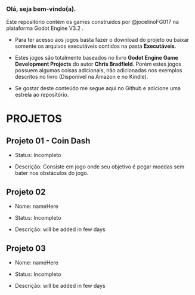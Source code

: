### Olá, seja bem-vindo(a).
Este repositório contém os games construídos por @jocelinoFG017 na plataforma Godot Engine V3.2 .

 - Para ter acesso aos jogos basta fazer o download do projeto ou baixar somente os arquivos executáveis contidos na pasta <b>Executáveis</b>.

 - Estes jogos são totalmente baseados no livro <b>Godot Engine Game Development Projects</b> do autor <b>Chris Bradfield</b>. Porém estes jogos possuem algumas coisas adicionais, não adicionadas nos exemplos descritos no livro (Disponível na Amazon e no Kindle).

 - Se gostar deste conteúdo me segue aqui no Github e adicione uma estrela ao repositório.

# PROJETOS

## Projeto 01 - Coin Dash

  - Status: Incompleto

  - Descrição: Consiste em jogo onde seu objetivo é pegar moedas sem bater nos obstáculos do jogo.

## Projeto 02
 - Nome: nameHere

 - Status: Incompleto

 - Descrição: will be added in few days

## Projeto 03
  - Nome: nameHere

  - Status: Incompleto

  - Descrição: will be added in few days
